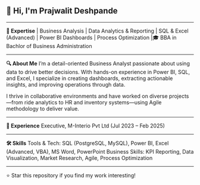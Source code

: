 ## 👋 Hi, I'm Prajwalit Deshpande

---

**🧠 Expertise**
| Business Analysis | Data Analytics & Reporting | SQL & Excel (Advanced) | Power BI Dashboards | Process Optimization |🎓 BBA in Bachlor of Business Administration

---

**🔍 About Me**
I’m a detail-oriented Business Analyst passionate about using data to drive better decisions. With hands-on experience in Power BI, SQL, and Excel, I specialize in creating dashboards, extracting actionable insights, and improving operations through data.

I thrive in collaborative environments and have worked on diverse projects—from ride analytics to HR and inventory systems—using Agile methodology to deliver value.

---

**🏢 Experience**
Executive, M-Interio Pvt Ltd (Jul 2023 – Feb 2025)

---

**🛠 Skills**
Tools & Tech:
SQL (PostgreSQL, MySQL), Power BI, Excel (Advanced, VBA), MS Word, PowerPoint
Business Skills:
KPI Reporting, Data Visualization, Market Research, Agile, Process Optimization

---

⭐ Star this repository if you find my work interesting!
